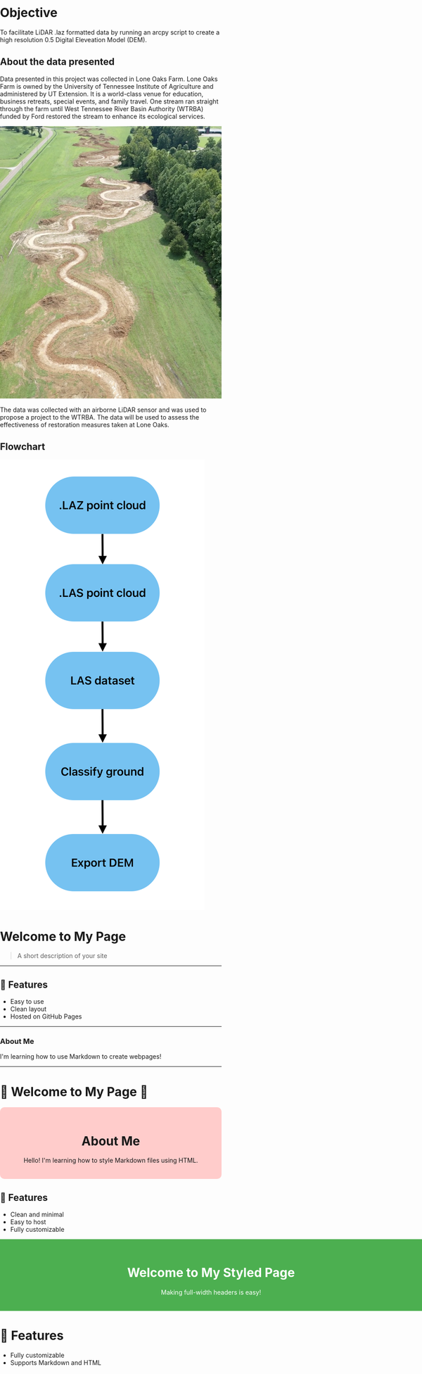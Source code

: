 # Objective
To facilitate LiDAR .laz formatted data by running an arcpy script to create a high resolution 0.5 Digital Eleveation Model (DEM).

## About the data presented
Data presented in this project was collected in Lone Oaks Farm. Lone Oaks Farm is owned by the University of Tennessee Institute of Agriculture and administered by UT Extension.  It is a world-class venue for education, business retreats, special events, and family travel. One stream ran straight through the farm until West Tennessee River Basin Authority (WTRBA) funded by Ford restored the stream to enhance its ecological services.

![Alt Text](/lone1.png)

The data was collected with an airborne LiDAR sensor and was used to propose a project to the WTRBA. The data will be used to assess the effectiveness of restoration measures taken at Lone Oaks.

## Flowchart

![Alt Text](/flowchart.png)

# **Welcome to My Page**
> A short description of your site

---

## 🚀 Features
- Easy to use
- Clean layout
- Hosted on GitHub Pages

---

### About Me
I'm learning how to use Markdown to create webpages!

---

# 🌟 Welcome to My Page 🌟

<div style="background-color: #ffcccb; padding: 20px; text-align: center; border-radius: 10px;">
  <h1>About Me</h1>
  <p>Hello! I'm learning how to style Markdown files using HTML.</p>
</div>

## 🚀 Features
- Clean and minimal
- Easy to host
- Fully customizable

<style>
  body {
    margin: 0;
    padding: 0;
  }
</style>

<div style="background-color: #4CAF50; color: white; padding: 20px; text-align: center; width: 100vw; box-sizing: border-box;">
  <h1>Welcome to My Styled Page</h1>
  <p>Making full-width headers is easy!</p>
</div>

# 🚀 Features
- Fully customizable
- Supports Markdown and HTML
